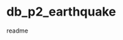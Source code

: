 # db_p2_earthquake

<snippet>
  <content><![CDATA[
# ${1:Live Earthquake Data}
Interactive web page that displays live earthquake data from [USGS](http://earthquake.usgs.gov/earthquakes/feed/v1.0/geojson.php)
]]></content>
  <tabTrigger>readme</tabTrigger>
</snippet>